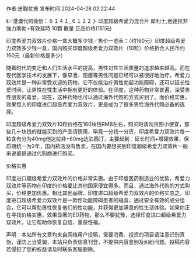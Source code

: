 <p>作者:忠鞠贫掖 发布时间:2024-04-28 02:22:44</p>
<p>《✅港澳代购薇信：６１４１_６１２２ 》印度超級希愛力混合片 犀利士,他達拉非 強力助勃+有效延時 10顆 數量 正品价格(151元) </p>
									<p>印度希爱力双效片价格一盒大概多少钱／售价一览表：（约160元）印度超级希爱力双效多少钱一盒，国内购买印度超级希爱力双效片（10粒）价格折合人民币约160元（最新价格是多少）</p><p></p><p></p><p>随着时代的变迁和人们生活水平的提高，男性对性生活质量的追求越来越高。而在现代医学技术的发展下，像早泄、阳痿等男性问题已经可以被很好地治疗。希爱力双效片是一种非常受欢迎的药物，它不仅能治疗男性勃起功能障碍，还可以延长性爱时间，让男性在性生活中拥有更好的体验。在印度，这种药物非常普遍，深受男性朋友的喜爱。现在，这种药物也可以通过海外代购的方式买到了。而价格实惠，效果惊人的印度进口超级希爱力双效片，更是成为了很多男性海外代购必备的选择。</p><p>印度超级希爱力双效片10粒价格在160块钱RMB左右，购买时请勿贪图小便宜，那些几十块钱的就能买到的产品请慎用，毕竟一分钱一分货，印度希爱力双效片每一粒含有分为40mg他达拉非+60mg达泊西汀，主要起到：延长时间+增硬效果，保质期统一为2年，国内葯店没有售卖，在国内要想买到印度超级希爱力双效片一般来说都是通过代购商进行购买。</p><p>价格实惠</p><p>印度进口超级希爱力双效片的价格非常实惠。由于印度医药制造业的优势，希爱力双效片等药物在印度的价格要比其他国家便宜得多。而且，通过海外代购的方式购买，价格更加优惠。相比其他品牌，印度进口超级希爱力双效片的价格实总之，印度进口超级希爱力双效片是一款性功能障碍患者的福音，通过安全有效的成分组合，它可以帮助男性恢复他们的性功能，并获得更加满意的性生活体验。如果你正在寻找价格实惠，效果显著的ED药物，那么不要犹豫，选择印度进口超级希爱力双效片，让它帮助你恢复自信，重获性福。</p>				声明：本站所有文章均来自网络用户投稿，需要消费、投资的项目请注意识别真伪，谨防上当受骗，本站只负责信息刊登，不提供内容鉴别及纠纷问题。投稿内容若侵犯了您的权益请及时联系客服删除。				
